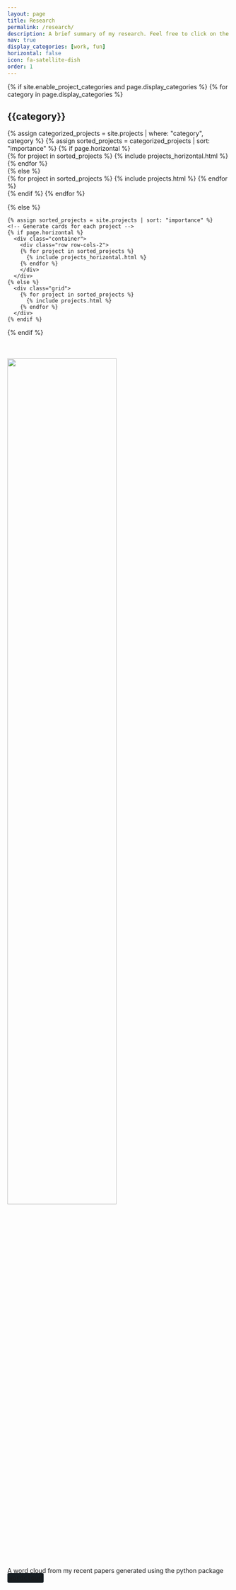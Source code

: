 ```yaml
---
layout: page
title: Research
permalink: /research/
description: A brief summary of my research. Feel free to click on the thumbnails below to read more...
nav: true
display_categories: [work, fun]
horizontal: false
icon: fa-satellite-dish
order: 1
---
```

<div class="projects">
  {% if site.enable_project_categories and page.display_categories %}
  <!-- Display categorized projects -->
    {% for category in page.display_categories %}
      <h2 class="category">{{category}}</h2>
      {% assign categorized_projects = site.projects | where: "category", category %}
      {% assign sorted_projects = categorized_projects | sort: "importance" %}
      <!-- Generate cards for each project -->
      {% if page.horizontal %}
        <div class="container">
          <div class="row row-cols-2">
          {% for project in sorted_projects %}
            {% include projects_horizontal.html %}
          {% endfor %}
          </div>
        </div>
      {% else %}
        <div class="grid">
          {% for project in sorted_projects %}
            {% include projects.html %}
          {% endfor %}
        </div>
      {% endif %}
    {% endfor %}

  {% else %}
  <!-- Display projects without categories -->
    {% assign sorted_projects = site.projects | sort: "importance" %}
    <!-- Generate cards for each project -->
    {% if page.horizontal %}
      <div class="container">
        <div class="row row-cols-2">
        {% for project in sorted_projects %}
          {% include projects_horizontal.html %}
        {% endfor %}
        </div>
      </div>
    {% else %}
      <div class="grid">
        {% for project in sorted_projects %}
          {% include projects.html %}
        {% endfor %}
      </div>
    {% endif %}

  {% endif %}

</div>

<div class="row" style="margin-top: 50px;">
   <img class="mx-auto d-block" width="70%" src="{{ '/assets/img/paper_wordcloud.png' | relative_url }}" alt="" title="Word cloud"/>
</div>
<div class="caption">
    A word cloud from my recent papers generated using the python package 
   <a href="https://github.com/amueller/word_cloud" style="font-family: monospace; background-color: #171F24; border-radius: 3px; padding: 3px 3px;">wordcloud</a>
</div>

